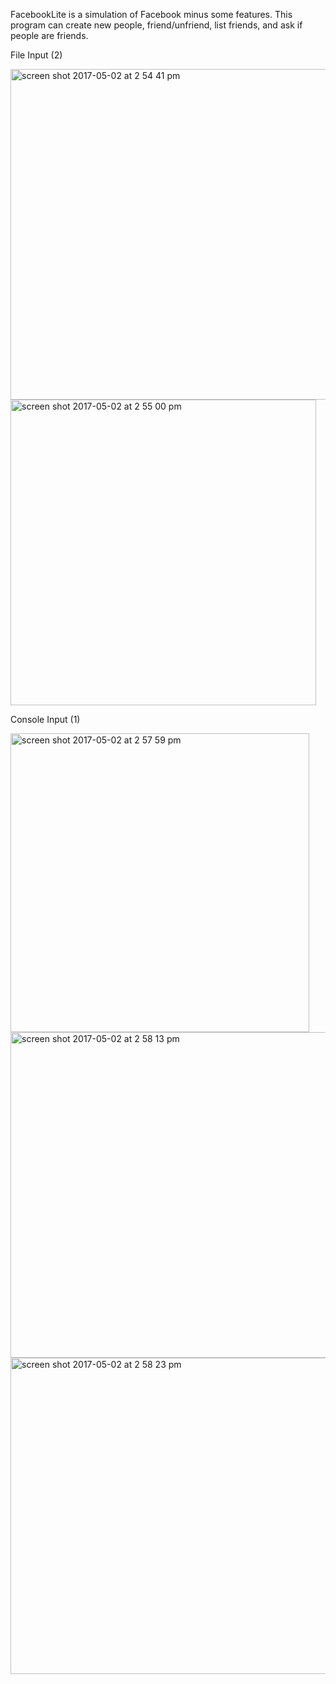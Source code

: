 FacebookLite is a simulation of Facebook minus some features.
This program can create new people, friend/unfriend, list friends, and ask if people are friends.

File Input (2)

<img width="529" alt="screen shot 2017-05-02 at 2 54 41 pm" src="https://cloud.githubusercontent.com/assets/20143504/25636743/f118db06-2f47-11e7-8e16-24fbb16be2fd.png">

<img width="489" alt="screen shot 2017-05-02 at 2 55 00 pm" src="https://cloud.githubusercontent.com/assets/20143504/25636748/f4f14c0e-2f47-11e7-999e-6d0cd667d39c.png">

Console Input (1)

<img width="478" alt="screen shot 2017-05-02 at 2 57 59 pm" src="https://cloud.githubusercontent.com/assets/20143504/25636831/3bb85ee8-2f48-11e7-8b31-278c6184260b.png">

<img width="521" alt="screen shot 2017-05-02 at 2 58 13 pm" src="https://cloud.githubusercontent.com/assets/20143504/25636841/40319d90-2f48-11e7-8829-9eadca7805f8.png">

<img width="506" alt="screen shot 2017-05-02 at 2 58 23 pm" src="https://cloud.githubusercontent.com/assets/20143504/25636842/421b3c42-2f48-11e7-8529-9dea6229298e.png">
